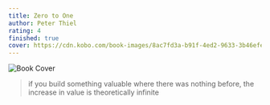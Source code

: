 ```yaml
---
title: Zero to One
author: Peter Thiel
rating: 4
finished: true 
cover: https://cdn.kobo.com/book-images/8ac7fd3a-b91f-4ed2-9633-3b46efe99905/1200/1200/False/zero-to-one-2.jpg
---
```


![Book Cover](https://cdn.kobo.com/book-images/8ac7fd3a-b91f-4ed2-9633-3b46efe99905/1200/1200/False/zero-to-one-2.jpg)

> if you build something valuable where there was nothing before, the increase in value is theoretically infinite

